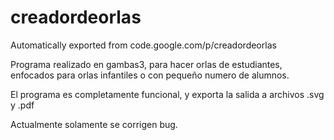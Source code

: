 # creadordeorlas
Automatically exported from code.google.com/p/creadordeorlas

Programa realizado en gambas3, para hacer orlas de estudiantes, enfocados para orlas infantiles o con pequeño numero de alumnos.

El programa es completamente funcional, y exporta la salida a archivos .svg y .pdf

Actualmente solamente se corrigen bug.
